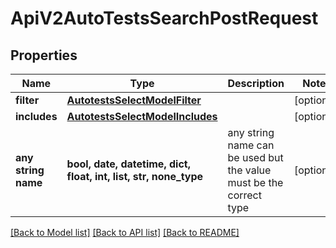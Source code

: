 # ApiV2AutoTestsSearchPostRequest


## Properties
Name | Type | Description | Notes
------------ | ------------- | ------------- | -------------
**filter** | [**AutotestsSelectModelFilter**](AutotestsSelectModelFilter.md) |  | [optional] 
**includes** | [**AutotestsSelectModelIncludes**](AutotestsSelectModelIncludes.md) |  | [optional] 
**any string name** | **bool, date, datetime, dict, float, int, list, str, none_type** | any string name can be used but the value must be the correct type | [optional]

[[Back to Model list]](../README.md#documentation-for-models) [[Back to API list]](../README.md#documentation-for-api-endpoints) [[Back to README]](../README.md)


